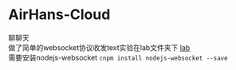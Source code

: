 # AirHans-Cloud
聊聊天  
做了简单的websocket协议收发text实验在lab文件夹下 [lab](https://github.com/AirboZH/AirHans-Cloud/tree/Air/lab)  
需要安装nodejs-websocket
`
cnpm install nodejs-websocket --save
`
